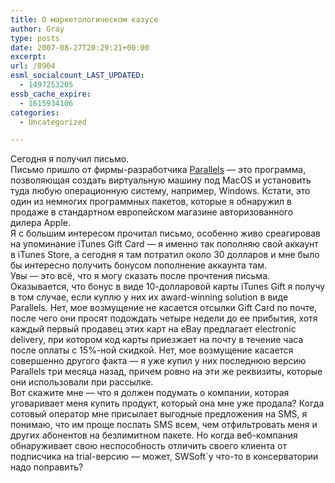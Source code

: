 ```yaml
---
title: О маркетологическом казусе
author: Gray
type: posts
date: 2007-08-27T20:29:21+00:00
excerpt:
url: /8904
esml_socialcount_LAST_UPDATED:
  - 1497253205
essb_cache_expire:
  - 1615934106
categories:
  - Uncategorized

---
```








Сегодня я получил письмо.  
Письмо пришло от фирмы-разработчика <a href="http://www.parallels.com/" target="_blank">Parallels</a> &#8212; это программа, позволяющая создать виртуальную машину под MacOS и установить туда любую операционную систему, например, Windows. Кстати, это один из немногих программных пакетов, которые я обнаружил в продаже в стандартном европейском магазине авторизованного дилера Apple.  
Я с большим интересом прочитал письмо, особенно живо среагировав на упоминание iTunes Gift Card &#8212; я именно так пополняю свой аккаунт в iTunes Store, а сегодня я там потратил около 30 долларов и мне было бы интересно получить бонусом пополнение аккаунта там.  
Увы &#8212; это всё, что я могу сказать после прочтения письма. Оказывается, что бонус в виде 10-долларовой карты iTunes Gift я получу в том случае, если куплю у них их award-winning solution в виде Parallels. Нет, мое возмущение не касается отсылки Gift Card по почте, после чего они просят подождать четыре недели до ее прибытия, хотя каждый первый продавец этих карт на eBay предлагает electronic delivery, при котором код карты приезжает на почту в течение часа после оплаты с 15%-ной скидкой. Нет, мое возмущение касается совершенно другого факта &#8212; я уже купил у них последнюю версию Parallels три месяца назад, причем ровно на эти же реквизиты, которые они использовали при рассылке.  
Вот скажите мне &#8212; что я должен подумать о компании, которая уговаривает меня купить продукт, который она мне уже продала? Когда сотовый оператор мне присылает выгодные предложения на SMS, я понимаю, что им проще послать SMS всем, чем отфильтровать меня и других абонентов на безлимитном пакете. Но когда веб-компания обнаруживает свою неспособность отличить своего клиента от подписчика на trial-версию &#8212; может, SWSoft\`у что-то в консерватории надо поправить?
